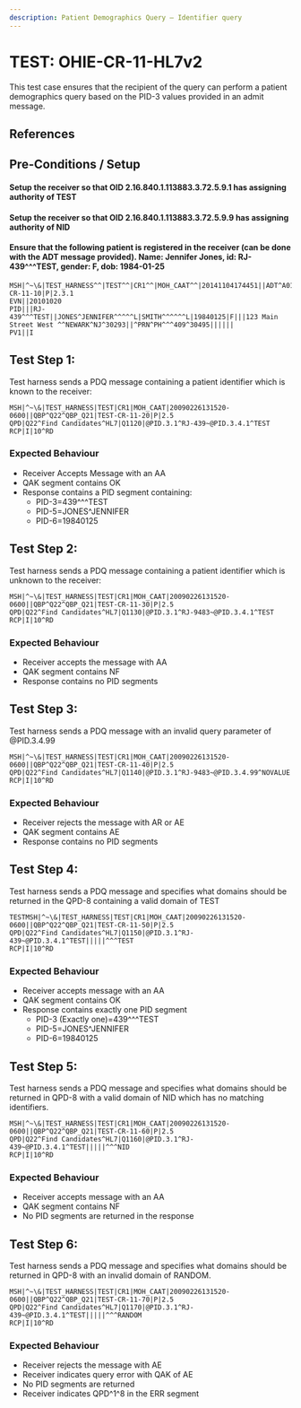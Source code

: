 ```yaml
---
description: Patient Demographics Query – Identifier query
---
```


# TEST: OHIE-CR-11-HL7v2

This test case ensures that the recipient of the query can perform a patient demographics query based on the PID-3 values provided in an admit message.

## References

## Pre-Conditions / Setup

#### Setup the receiver so that OID 2.16.840.1.113883.3.72.5.9.1 has assigning authority of TEST

#### Setup the receiver so that OID 2.16.840.1.113883.3.72.5.9.9 has assigning authority of NID

#### Ensure that the following patient is registered in the receiver \(can be done with the ADT message provided\). Name: Jennifer Jones, id: RJ-439^^^TEST, gender: F, dob: 1984-01-25

```text
MSH|^~\&|TEST_HARNESS^^|TEST^^|CR1^^|MOH_CAAT^^|20141104174451||ADT^A01^ADT_A01|TEST-CR-11-10|P|2.3.1
EVN||20101020
PID|||RJ-439^^^TEST||JONES^JENNIFER^^^^^L|SMITH^^^^^^L|19840125|F|||123 Main Street West ^^NEWARK^NJ^30293||^PRN^PH^^^409^30495||||||
PV1||I
```

## Test Step 1:

Test harness sends a PDQ message containing a patient identifier which is known to the receiver:

```text
MSH|^~\&|TEST_HARNESS|TEST|CR1|MOH_CAAT|20090226131520-0600||QBP^Q22^QBP_Q21|TEST-CR-11-20|P|2.5
QPD|Q22^Find Candidates^HL7|Q1120|@PID.3.1^RJ-439~@PID.3.4.1^TEST
RCP|I|10^RD
```

### Expected Behaviour

* Receiver Accepts Message with an AA
* QAK segment contains OK
* Response contains a PID segment containing:
  * PID-3=439^^^TEST
  * PID-5=JONES^JENNIFER
  * PID-6=19840125

## Test Step 2:

Test harness sends a PDQ message containing a patient identifier which is unknown to the receiver:

```text
MSH|^~\&|TEST_HARNESS|TEST|CR1|MOH_CAAT|20090226131520-0600||QBP^Q22^QBP_Q21|TEST-CR-11-30|P|2.5
QPD|Q22^Find Candidates^HL7|Q1130|@PID.3.1^RJ-9483~@PID.3.4.1^TEST
RCP|I|10^RD
```

### Expected Behaviour

* Receiver accepts the message with AA
* QAK segment contains NF
* Response contains no PID segments

## Test Step 3:

Test harness sends a PDQ message with an invalid query parameter of @PID.3.4.99

```text
MSH|^~\&|TEST_HARNESS|TEST|CR1|MOH_CAAT|20090226131520-0600||QBP^Q22^QBP_Q21|TEST-CR-11-40|P|2.5
QPD|Q22^Find Candidates^HL7|Q1140|@PID.3.1^RJ-9483~@PID.3.4.99^NOVALUE
RCP|I|10^RD
```

### Expected Behaviour

* Receiver rejects the message with AR or AE
* QAK segment contains AE
* Response contains no PID segments

## Test Step 4:

Test harness sends a PDQ message and specifies what domains should be returned in the QPD-8 containing a valid domain of TEST

```text
TESTMSH|^~\&|TEST_HARNESS|TEST|CR1|MOH_CAAT|20090226131520-0600||QBP^Q22^QBP_Q21|TEST-CR-11-50|P|2.5
QPD|Q22^Find Candidates^HL7|Q1150|@PID.3.1^RJ-439~@PID.3.4.1^TEST|||||^^^TEST
RCP|I|10^RD
```

### Expected Behaviour

* Receiver accepts message with an AA
* QAK segment contains OK
* Response contains exactly one PID segment
  * PID-3 \(Exactly one\)=439^^^TEST
  * PID-5=JONES^JENNIFER
  * PID-6=19840125

## Test Step 5:

Test harness sends a PDQ message and specifies what domains should be returned in QPD-8 with a valid domain of NID which has no matching identifiers.

```text
MSH|^~\&|TEST_HARNESS|TEST|CR1|MOH_CAAT|20090226131520-0600||QBP^Q22^QBP_Q21|TEST-CR-11-60|P|2.5
QPD|Q22^Find Candidates^HL7|Q1160|@PID.3.1^RJ-439~@PID.3.4.1^TEST|||||^^^NID
RCP|I|10^RD
```

### Expected Behaviour

* Receiver accepts message with an AA
* QAK segment contains NF
* No PID segments are returned in the response

## Test Step 6:

Test harness sends a PDQ message and specifies what domains should be returned in QPD-8 with an invalid domain of RANDOM.

```text
MSH|^~\&|TEST_HARNESS|TEST|CR1|MOH_CAAT|20090226131520-0600||QBP^Q22^QBP_Q21|TEST-CR-11-70|P|2.5
QPD|Q22^Find Candidates^HL7|Q1170|@PID.3.1^RJ-439~@PID.3.4.1^TEST|||||^^^RANDOM
RCP|I|10^RD
```

### Expected Behaviour

* Receiver rejects the message with AE
* Receiver indicates query error with QAK of AE
* No PID segments are returned
* Receiver indicates QPD^1^8 in the ERR segment

